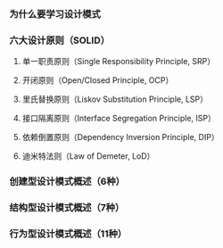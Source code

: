 ### 为什么要学习设计模式
### 六大设计原则（SOLID）
1. 单一职责原则（Single Responsibility Principle, SRP）

2. 开闭原则（Open/Closed Principle, OCP）

3. 里氏替换原则（Liskov Substitution Principle, LSP）

4. 接口隔离原则（Interface Segregation Principle, ISP）

5. 依赖倒置原则（Dependency Inversion Principle, DIP）

6. 迪米特法则（Law of Demeter, LoD）

### 创建型设计模式概述（6种）

### 结构型设计模式概述（7种）

### 行为型设计模式概述（11种）